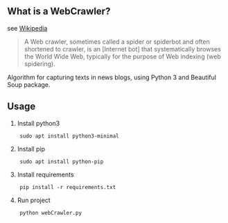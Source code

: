 ## What is a WebCrawler?
see [Wikipedia](https://en.wikipedia.org/wiki/Web_crawler)

> A Web crawler, sometimes called a spider or spiderbot and often shortened to crawler, is an [Internet bot] that systematically browses the World Wide Web, typically for the purpose of Web indexing (web spidering).

Algorithm for capturing texts in news blogs, using Python 3 and Beautiful Soup package.

Usage
----------------
1. Install python3

```
    sudo apt install python3-minimal
```
2. Install pip

```
    sudo apt install python-pip
```
3. Install requirements

```
    pip install -r requirements.txt
```

4. Run project

```
    python webCrawler.py
```
